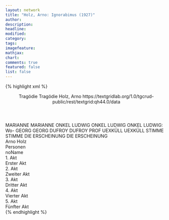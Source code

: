 ```yaml
---
layout: network
title: "Holz, Arno: Ignorabimus (1927)"
author:
description:
headline:
modified:
category:
tags:
imagefeature:
mathjax:
chart:
comments: true
featured: false
list: false
---
```

{% highlight xml %}
<?xml-model href="https://raw.githubusercontent.com/DLiNa/project/master/rules/lina.rnc"?><?xml-model href="https://raw.githubusercontent.com/DLiNa/project/master/rules/lina.sch"?>
<play xmlns="http://lina.digital">
  <header>
    <title>Ignorabimus</title>
    <subtitle>Tragödie</subtitle>
    <genretitle>Tragödie</genretitle>
    <author>Holz, Arno</author>
    <date when="1914" type="print"/>
    <date when="1927" type="premiere"/>
    <source>https://textgridlab.org/1.0/tgcrud-public/rest/textgrid:qh44.0/data</source>
  </header>
  <personae>
    <character>
      <name>MARIANNE</name>
      <alias xml:id="marianne">
        <name>MARIANNE</name>
      </alias>
    </character>
    <character>
      <name>ONKEL LUDWIG</name>
      <alias xml:id="onkel_ludwig">
        <name>ONKEL LUDWIG</name>
      </alias>
      <alias xml:id="onkel_ludwig_wo">
        <name>ONKEL LUDWIG: Wo-</name>
      </alias>
    </character>
    <character>
      <name>GEORG</name>
      <alias xml:id="georg">
        <name>GEORG</name>
      </alias>
    </character>
    <character>
      <name>DUFROY</name>
      <alias xml:id="dufroy">
        <name>DUFROY</name>
      </alias>
      <alias xml:id="prof">
        <name>PROF</name>
      </alias>
    </character>
    <character>
      <name>UEXKÜLL</name>
      <alias xml:id="uexküll">
        <name>UEXKÜLL</name>
      </alias>
    </character>
    <character>
      <name>STIMME</name>
      <alias xml:id="stimme">
        <name>STIMME</name>
      </alias>
    </character>
    <character>
      <name>DIE ERSCHEINUNG</name>
      <alias xml:id="die_erscheinung">
        <name>DIE ERSCHEINUNG</name>
      </alias>
    </character>
  </personae>
  <text>
    <div>
      <head>Arno Holz</head>
    </div>
    <div>
      <head>Personen</head>
      <div>
        <head>noName</head>
      </div>
    </div>
    <div>
      <head>1. Akt</head>
      <div>
        <head>Erster Akt</head>
        <sp who="#marianne">
          <amount n="320" unit="speech_acts"/>
          <amount n="4588" unit="words"/>
          <amount n="238" unit="lines"/>
          <amount n="29446" unit="chars"/>
        </sp>
        <sp who="#onkel_ludwig">
          <amount n="197" unit="speech_acts"/>
          <amount n="4968" unit="words"/>
          <amount n="113" unit="lines"/>
          <amount n="31637" unit="chars"/>
        </sp>
        <sp who="#georg">
          <amount n="199" unit="speech_acts"/>
          <amount n="6257" unit="words"/>
          <amount n="97" unit="lines"/>
          <amount n="40716" unit="chars"/>
        </sp>
        <sp who="#prof">
          <amount n="1" unit="speech_acts"/>
          <amount n="101" unit="words"/>
          <amount n="673" unit="chars"/>
        </sp>
        <sp who="#dufroy">
          <amount n="124" unit="speech_acts"/>
          <amount n="3248" unit="words"/>
          <amount n="62" unit="lines"/>
          <amount n="21362" unit="chars"/>
        </sp>
      </div>
    </div>
    <div>
      <head>2. Akt</head>
      <div>
        <head>Zweiter Akt</head>
        <sp who="#marianne">
          <amount n="107" unit="speech_acts"/>
          <amount n="986" unit="words"/>
          <amount n="92" unit="lines"/>
          <amount n="6146" unit="chars"/>
        </sp>
        <sp who="#uexküll">
          <amount n="75" unit="speech_acts"/>
          <amount n="1651" unit="words"/>
          <amount n="44" unit="lines"/>
          <amount n="10560" unit="chars"/>
        </sp>
        <sp who="#onkel_ludwig">
          <amount n="61" unit="speech_acts"/>
          <amount n="965" unit="words"/>
          <amount n="44" unit="lines"/>
          <amount n="6536" unit="chars"/>
        </sp>
        <sp who="#georg">
          <amount n="137" unit="speech_acts"/>
          <amount n="3026" unit="words"/>
          <amount n="80" unit="lines"/>
          <amount n="19125" unit="chars"/>
        </sp>
        <sp who="#dufroy">
          <amount n="100" unit="speech_acts"/>
          <amount n="2479" unit="words"/>
          <amount n="55" unit="lines"/>
          <amount n="15910" unit="chars"/>
        </sp>
      </div>
    </div>
    <div>
      <head>3. Akt</head>
      <div>
        <head>Dritter Akt</head>
        <sp who="#onkel_ludwig">
          <amount n="133" unit="speech_acts"/>
          <amount n="913" unit="words"/>
          <amount n="124" unit="lines"/>
          <amount n="5374" unit="chars"/>
        </sp>
        <sp who="#georg">
          <amount n="147" unit="speech_acts"/>
          <amount n="2203" unit="words"/>
          <amount n="101" unit="lines"/>
          <amount n="13644" unit="chars"/>
        </sp>
        <sp who="#marianne">
          <amount n="10" unit="speech_acts"/>
          <amount n="56" unit="words"/>
          <amount n="10" unit="lines"/>
          <amount n="351" unit="chars"/>
        </sp>
        <sp who="#dufroy">
          <amount n="150" unit="speech_acts"/>
          <amount n="1853" unit="words"/>
          <amount n="123" unit="lines"/>
          <amount n="11598" unit="chars"/>
        </sp>
        <sp who="#uexküll">
          <amount n="107" unit="speech_acts"/>
          <amount n="1033" unit="words"/>
          <amount n="95" unit="lines"/>
          <amount n="6222" unit="chars"/>
        </sp>
        <sp who="#stimme">
          <amount n="4" unit="speech_acts"/>
          <amount n="19" unit="words"/>
          <amount n="4" unit="lines"/>
          <amount n="114" unit="chars"/>
        </sp>
        <sp who="#die_erscheinung">
          <amount n="45" unit="speech_acts"/>
          <amount n="304" unit="words"/>
          <amount n="40" unit="lines"/>
          <amount n="1909" unit="chars"/>
        </sp>
      </div>
    </div>
    <div>
      <head>4. Akt</head>
      <div>
        <head>Vierter Akt</head>
        <sp who="#uexküll">
          <amount n="153" unit="speech_acts"/>
          <amount n="2717" unit="words"/>
          <amount n="97" unit="lines"/>
          <amount n="17652" unit="chars"/>
        </sp>
        <sp who="#onkel_ludwig">
          <amount n="192" unit="speech_acts"/>
          <amount n="2585" unit="words"/>
          <amount n="145" unit="lines"/>
          <amount n="16282" unit="chars"/>
        </sp>
        <sp who="#georg">
          <amount n="132" unit="speech_acts"/>
          <amount n="3662" unit="words"/>
          <amount n="84" unit="lines"/>
          <amount n="22730" unit="chars"/>
        </sp>
        <sp who="#dufroy">
          <amount n="97" unit="speech_acts"/>
          <amount n="1293" unit="words"/>
          <amount n="80" unit="lines"/>
          <amount n="8108" unit="chars"/>
        </sp>
        <sp who="#marianne">
          <amount n="132" unit="speech_acts"/>
          <amount n="2223" unit="words"/>
          <amount n="93" unit="lines"/>
          <amount n="14368" unit="chars"/>
        </sp>
      </div>
    </div>
    <div>
      <head>5. Akt</head>
      <div>
        <head>Fünfter Akt</head>
        <sp who="#georg">
          <amount n="337" unit="speech_acts"/>
          <amount n="5711" unit="words"/>
          <amount n="242" unit="lines"/>
          <amount n="37228" unit="chars"/>
        </sp>
        <sp who="#dufroy">
          <amount n="413" unit="speech_acts"/>
          <amount n="7614" unit="words"/>
          <amount n="303" unit="lines"/>
          <amount n="49883" unit="chars"/>
        </sp>
        <sp who="#onkel_ludwig">
          <amount n="280" unit="speech_acts"/>
          <amount n="2890" unit="words"/>
          <amount n="227" unit="lines"/>
          <amount n="19229" unit="chars"/>
        </sp>
        <sp who="#onkel_ludwig_wo">
          <amount n="1" unit="speech_acts"/>
          <amount n="1" unit="words"/>
          <amount n="1" unit="lines"/>
          <amount n="8" unit="chars"/>
        </sp>
        <sp who="#marianne">
          <amount n="197" unit="speech_acts"/>
          <amount n="2530" unit="words"/>
          <amount n="150" unit="lines"/>
          <amount n="16396" unit="chars"/>
        </sp>
      </div>
    </div>
  </text>
</play>
{% endhighlight %}